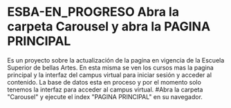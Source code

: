 # ESBA-EN_PROGRESO Abra la carpeta Carousel y abra la PAGINA PRINCIPAL
Es un proyecto sobre la actualización de la pagina en vigencia de la Escuela Superior de bellas Artes. En esta misma se ven los cursos mas la pagina principal y la interfaz del campus virtual para iniciar sesión y acceder al contenido. La base de datos esta en proceso y por el momento solo tenemos la interfaz para acceder al campus virtual.
#Abra la carpeta "Carousel" y ejecute el index "PAGINA PRINCIPAL" en su navegador.
